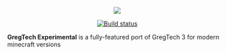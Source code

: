 <p align="center">
  <img src="https://github.com/Su5eD/GregTech-Experimental/blob/readme/src/main/resources/GTE_Logo_medium.png" align="center"/> 
</p>
<p align="center">
  <a href="http://circleci.com/gh/Su5eD/GregTech-Experimental" align="center">
      <img src="https://circleci.com/gh/Su5eD/GregTech-Experimental.svg?style=svg"  alt="Build status" align="center" />
  </a>
</p>  

**GregTech Experimental** is a fully-featured port of GregTech 3 for modern minecraft versions
